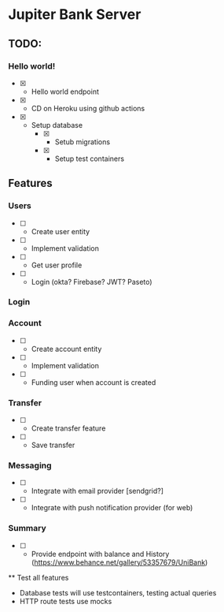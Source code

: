 # Jupiter Bank Server


## TODO:

### Hello world!
- [x] - Hello world endpoint
- [x] - CD on Heroku using github actions
- [x] - Setup database
    - [x] - Setub migrations
    - [x] - Setup test containers
## Features
### Users
- [ ] - Create user entity
- [ ] - Implement validation
- [ ] - Get user profile
- [ ] - Login (okta? Firebase? JWT? Paseto)

### Login

### Account
- [ ] - Create account entity
- [ ] - Implement validation
- [ ] - Funding user when account is created 

### Transfer
- [ ] - Create transfer feature
- [ ] - Save transfer

### Messaging
- [ ] - Integrate with email provider [sendgrid?]
- [ ] - Integrate with push notification provider (for web)

### Summary
- [ ] - Provide endpoint with balance and History (https://www.behance.net/gallery/53357679/UniBank)

** Test all features
- Database tests will use testcontainers, testing actual queries
- HTTP route tests use mocks 
